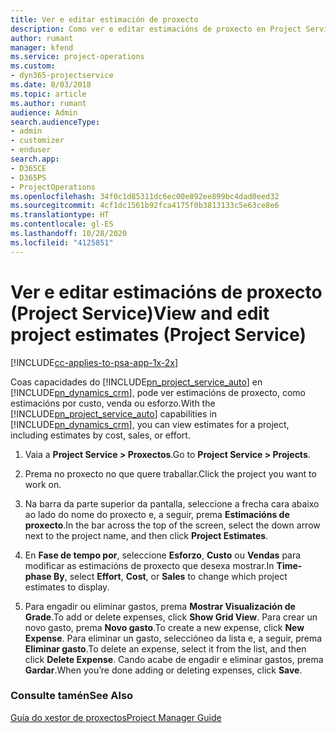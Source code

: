 ```yaml
---
title: Ver e editar estimación de proxecto
description: Como ver e editar estimacións de proxecto en Project Service
author: rumant
manager: kfend
ms.service: project-operations
ms.custom:
- dyn365-projectservice
ms.date: 8/03/2018
ms.topic: article
ms.author: rumant
audience: Admin
search.audienceType:
- admin
- customizer
- enduser
search.app:
- D365CE
- D365PS
- ProjectOperations
ms.openlocfilehash: 34f0c1d85311dc6ec00e892ee899bc4dad0eed32
ms.sourcegitcommit: 4cf1dc1561b92fca4175f0b3813133c5e63ce8e6
ms.translationtype: HT
ms.contentlocale: gl-ES
ms.lasthandoff: 10/28/2020
ms.locfileid: "4125851"
---
```

# <a name="view-and-edit-project-estimates-project-service"></a><span data-ttu-id="7d9c1-103">Ver e editar estimacións de proxecto (Project Service)</span><span class="sxs-lookup"><span data-stu-id="7d9c1-103">View and edit project estimates (Project Service)</span></span>

[!INCLUDE[cc-applies-to-psa-app-1x-2x](../includes/cc-applies-to-psa-app-1x-2x.md)]

<span data-ttu-id="7d9c1-104">Coas capacidades do [!INCLUDE[pn_project_service_auto](../includes/pn-project-service-auto.md)] en [!INCLUDE[pn_dynamics_crm](../includes/pn-dynamics-crm.md)], pode ver estimacións de proxecto, como estimacións por custo, venda ou esforzo.</span><span class="sxs-lookup"><span data-stu-id="7d9c1-104">With the [!INCLUDE[pn_project_service_auto](../includes/pn-project-service-auto.md)] capabilities in [!INCLUDE[pn_dynamics_crm](../includes/pn-dynamics-crm.md)], you can view estimates for a project, including estimates by cost, sales, or effort.</span></span>  
  
1.  <span data-ttu-id="7d9c1-105">Vaia a **Project Service > Proxectos**.</span><span class="sxs-lookup"><span data-stu-id="7d9c1-105">Go to **Project Service > Projects**.</span></span>  
  
2.  <span data-ttu-id="7d9c1-106">Prema no proxecto no que quere traballar.</span><span class="sxs-lookup"><span data-stu-id="7d9c1-106">Click the project you want to work on.</span></span>  
  
3.  <span data-ttu-id="7d9c1-107">Na barra da parte superior da pantalla, seleccione a frecha cara abaixo ao lado do nome do proxecto e, a seguir, prema **Estimacións de proxecto**.</span><span class="sxs-lookup"><span data-stu-id="7d9c1-107">In the bar across the top of the screen, select the down arrow next to the project name, and then click **Project Estimates**.</span></span>  
  
4.  <span data-ttu-id="7d9c1-108">En **Fase de tempo por**, seleccione **Esforzo**, **Custo** ou **Vendas** para modificar as estimacións de proxecto que desexa mostrar.</span><span class="sxs-lookup"><span data-stu-id="7d9c1-108">In **Time-phase By**, select **Effort**, **Cost**, or **Sales** to change which project estimates to display.</span></span>  
  
5.  <span data-ttu-id="7d9c1-109">Para engadir ou eliminar gastos, prema **Mostrar Visualización de Grade**.</span><span class="sxs-lookup"><span data-stu-id="7d9c1-109">To add or delete expenses, click **Show Grid View**.</span></span> <span data-ttu-id="7d9c1-110">Para crear un novo gasto, prema **Novo gasto**.</span><span class="sxs-lookup"><span data-stu-id="7d9c1-110">To create a new expense, click **New Expense**.</span></span> <span data-ttu-id="7d9c1-111">Para eliminar un gasto, seleccióneo da lista e, a seguir, prema **Eliminar gasto**.</span><span class="sxs-lookup"><span data-stu-id="7d9c1-111">To delete an expense, select it from the list, and then click **Delete Expense**.</span></span> <span data-ttu-id="7d9c1-112">Cando acabe de engadir e eliminar gastos, prema **Gardar**.</span><span class="sxs-lookup"><span data-stu-id="7d9c1-112">When you’re done adding or deleting expenses, click **Save**.</span></span>  
  
### <a name="see-also"></a><span data-ttu-id="7d9c1-113">Consulte tamén</span><span class="sxs-lookup"><span data-stu-id="7d9c1-113">See Also</span></span>  
 [<span data-ttu-id="7d9c1-114">Guía do xestor de proxectos</span><span class="sxs-lookup"><span data-stu-id="7d9c1-114">Project Manager Guide</span></span>](../psa/project-manager-guide.md)

